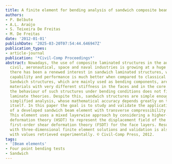 ```yaml
---
title: A finite element for bending analysis of sandwich composite beams
authors:
- P. Belbute
- A.L. Araújo
- S. Teixeira De Freitas
- M. De Freitas
date: '2012-01-01'
publishDate: '2025-03-20T07:54:44.646947Z'
publication_types:
- article-journal
publication: '*Civil-Comp Proceedings*'
abstract: Nowadays, the use of composite laminated structures in the automobile, railroad,
  civil, aeronautical, space and naval industries is growing at a huge rate. Recently,
  there has been a renewed interest in sandwich laminated structures, whose bending
  capability and performance is much better when compared to classical laminates.
  Sandwich structures, which are mainly used as bending components, are formed by
  materials with very different stiffness in the faces and in the core. Therefore
  the behaviour of such structures under bending conditions does not fit the classical
  laminate theories. Despite this, sandwich structures are simple enough to allow
  simplified analysis, whose mathematical accuracy depends greatly on the structure
  itself. In this paper the goal is to study and validate the application in bending
  of a developed sandwich beam element with transverse compressibility of the core.
  This element uses a mixed layerwise approach by considering a higher-order shear
  deformation theory (HSDT) to represent the displacement field of the core and a
  first-order shear deformation theory (FSDT) for the face layers. Results are compared
  with three-dimensional finite element solutions and validation is also conducted
  with values retrieved experimentally. © Civil-Comp Press, 2012.
tags:
- '[Beam elements'
- Four point bending tests
- Sandwich
---
```

